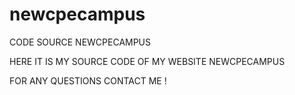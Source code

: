 # newcpecampus
CODE SOURCE NEWCPECAMPUS

HERE IT IS MY SOURCE CODE OF MY WEBSITE NEWCPECAMPUS

FOR ANY QUESTIONS
CONTACT ME !

